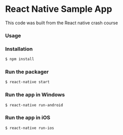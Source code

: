 # React Native Sample App

This code was built from the React native crash course

### Usage


### Installation

```sh
$ npm install
```

### Run the packager

```sh
$ react-native start
```
### Run the app in Windows

```sh
$ react-native run-android
```

### Run the app in iOS

```sh
$ react-native run-ios
```
